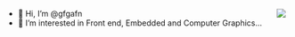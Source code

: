 <img align="right"
     src="https://github-readme-stats.vercel.app/api/top-langs/?username=gfgafn&layout=compact&hide=html,css&hide_border=true&langs_count=10" />

- 👋 Hi, I’m @gfgafn
- 👀 I’m interested in Front end, Embedded and Computer Graphics...
<!---
- 🌱 I’m currently learning ...
- 💞️ I’m looking to collaborate on ...
- 📫 How to reach me ...
--->

<!---
gfgafn/gfgafn is a ✨ special ✨ repository because its `README.md` (this file) appears on your GitHub profile.
You can click the Preview link to take a look at your changes.
--->
